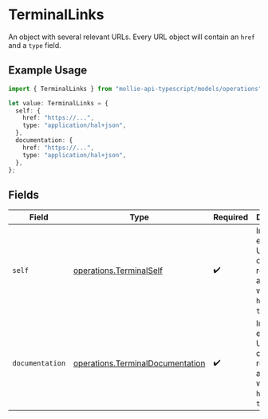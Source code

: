 # TerminalLinks

An object with several relevant URLs. Every URL object will contain an `href` and a `type` field.

## Example Usage

```typescript
import { TerminalLinks } from "mollie-api-typescript/models/operations";

let value: TerminalLinks = {
  self: {
    href: "https://...",
    type: "application/hal+json",
  },
  documentation: {
    href: "https://...",
    type: "application/hal+json",
  },
};
```

## Fields

| Field                                                                                      | Type                                                                                       | Required                                                                                   | Description                                                                                |
| ------------------------------------------------------------------------------------------ | ------------------------------------------------------------------------------------------ | ------------------------------------------------------------------------------------------ | ------------------------------------------------------------------------------------------ |
| `self`                                                                                     | [operations.TerminalSelf](../../models/operations/terminalself.md)                         | :heavy_check_mark:                                                                         | In v2 endpoints, URLs are commonly represented as objects with an `href` and `type` field. |
| `documentation`                                                                            | [operations.TerminalDocumentation](../../models/operations/terminaldocumentation.md)       | :heavy_check_mark:                                                                         | In v2 endpoints, URLs are commonly represented as objects with an `href` and `type` field. |